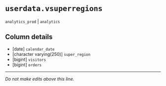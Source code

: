 # `userdata.vsuperregions`
`analytics_prod` | `analytics`

## Column details
* [date]      `calendar_date`
* [character varying(250)] `super_region`
* [bigint]    `visitors`
* [bigint]    `orders`

-------------------------------------------------------------------------------
*Do not make edits above this line.*
